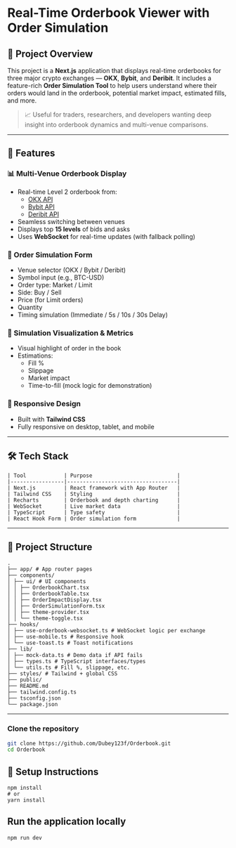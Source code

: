 # Real-Time Orderbook Viewer with Order Simulation

## 🚀 Project Overview

This project is a **Next.js** application that displays real-time orderbooks for three major crypto exchanges — **OKX**, **Bybit**, and **Deribit**. It includes a feature-rich **Order Simulation Tool** to help users understand where their orders would land in the orderbook, potential market impact, estimated fills, and more.

> 📈 Useful for traders, researchers, and developers wanting deep insight into orderbook dynamics and multi-venue comparisons.

---

## 🧩 Features

### 📊 Multi-Venue Orderbook Display
- Real-time Level 2 orderbook from:
  - [OKX API](https://www.okx.com/docs-v5/)
  - [Bybit API](https://bybit-exchange.github.io/docs/v5/intro)
  - [Deribit API](https://docs.deribit.com/)
- Seamless switching between venues
- Displays top **15 levels** of bids and asks
- Uses **WebSocket** for real-time updates (with fallback polling)

### 🧪 Order Simulation Form
- Venue selector (OKX / Bybit / Deribit)
- Symbol input (e.g., BTC-USD)
- Order type: Market / Limit
- Side: Buy / Sell
- Price (for Limit orders)
- Quantity
- Timing simulation (Immediate / 5s / 10s / 30s Delay)

### 🧠 Simulation Visualization & Metrics
- Visual highlight of order in the book
- Estimations:
  - Fill %
  - Slippage
  - Market impact
  - Time-to-fill (mock logic for demonstration)

### 📱 Responsive Design
- Built with **Tailwind CSS**
- Fully responsive on desktop, tablet, and mobile

---
## 🛠️ Tech Stack
```
| Tool            | Purpose                           |
|-----------------|-----------------------------------|
| Next.js         | React framework with App Router   |
| Tailwind CSS    | Styling                           |
| Recharts        | Orderbook and depth charting      |
| WebSocket       | Live market data                  |
| TypeScript      | Type safety                       |
| React Hook Form | Order simulation form             |
```
---

## 📂 Project Structure

```
.
├── app/ # App router pages
├── components/
│ ├── ui/ # UI components
│ │ ├── OrderbookChart.tsx
│ │ ├── OrderbookTable.tsx
│ │ ├── OrderImpactDisplay.tsx
│ │ ├── OrderSimulationForm.tsx
│ │ ├── theme-provider.tsx
│ │ └── theme-toggle.tsx
├── hooks/
│ ├── use-orderbook-websocket.ts # WebSocket logic per exchange
│ ├── use-mobile.ts # Responsive hook
│ └── use-toast.ts # Toast notifications
├── lib/
│ ├── mock-data.ts # Demo data if API fails
│ ├── types.ts # TypeScript interfaces/types
│ └── utils.ts # Fill %, slippage, etc.
├── styles/ # Tailwind + global CSS
├── public/
├── README.md
├── tailwind.config.ts
├── tsconfig.json
└── package.json
```



---
### Clone the repository

```bash
git clone https://github.com/Dubey123f/Orderbook.git
cd Orderbook
```

## 🔧 Setup Instructions
```
npm install
# or
yarn install

```
## Run the application locally
```
npm run dev

```



